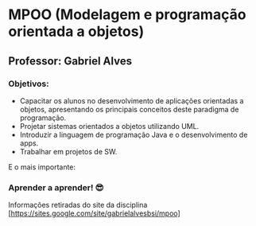 # MPOO (Modelagem e programação orientada a objetos)


## Professor: Gabriel Alves

### Objetivos:
- Capacitar os alunos no desenvolvimento de aplicações orientadas a objetos,
apresentando os principais conceitos deste paradigma de programação.
- Projetar sistemas orientados a objetos utilizando UML.
- Introduzir a linguagem de programação Java e o desenvolvimento de apps.
- Trabalhar em projetos de SW.

E o mais importante: 
### Aprender a aprender! :sunglasses: 

Informações retiradas do site da disciplina [https://sites.google.com/site/gabrielalvesbsi/mpoo]
